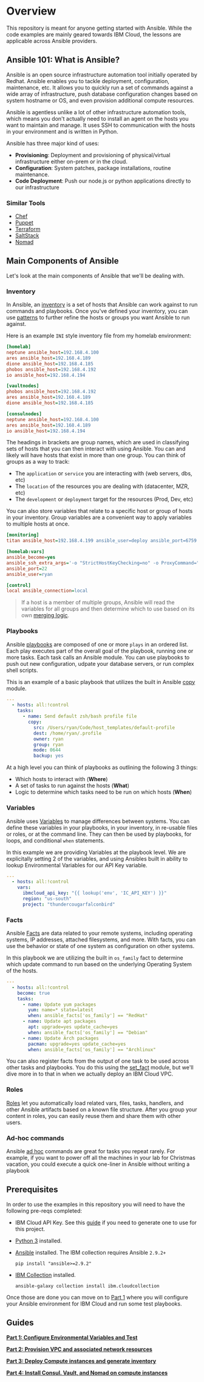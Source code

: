 # Overview

This repository is meant for anyone getting started with Ansible. While the code examples are mainly geared towards IBM Cloud, the lessons are applicable across Ansible providers.

## Ansible 101: What is Ansible?

Ansible is an open source infrastructure automation tool initially operated by Redhat. Ansible enables you to tackle deployment, configuration, maintenance, etc. It allows you to quickly run a set of commands against a wide array of infrastructure, push database configuration changes based on system hostname or OS, and even provision additional compute resources.

Ansible is agentless unlike a lot of other infrastructure automation tools, which means you don't actually need to install an agent on the hosts you want to maintain and manage. It uses SSH to communication with the hosts in your environment and is written in Python.  

Ansible has three major kind of uses:

- **Provisioning**: Deployment and provisioning of physical/virtual infrastructure either on-prem or in the cloud.
- **Configuration**: System patches, package installations, routine maintenance. 
- **Code Deployment**: Push our node.js or python applications directly to our infrastructure

### Similar Tools

- [Chef](https://www.chef.io/)  
- [Puppet](https://puppet.com/)  
- [Terraform](https://www.terraform.io/)  
- [SaltStack](https://saltproject.io/)  
- [Nomad](https://www.nomadproject.io/)

## Main Components of Ansible

Let's look at the main components of Ansible that we'll be dealing with.

### Inventory

In Ansible, an [inventory](https://docs.ansible.com/ansible/latest/user_guide/intro_inventory.html#intro-inventory) is a set of hosts that Ansible can work against to run commands and playbooks. Once you've defined your inventory, you can use [patterns](https://docs.ansible.com/ansible/latest/user_guide/intro_patterns.html#intro-patterns) to further refine the hosts or groups you want Ansible to run against.

Here is an example `INI` style inventory file from my homelab environment:

```ini
[homelab]
neptune ansible_host=192.168.4.100
ares ansible_host=192.168.4.189 
dione ansible_host=192.168.4.185
phobos ansible_host=192.168.4.192 
io ansible_host=192.168.4.194

[vaultnodes]
phobos ansible_host=192.168.4.192 
ares ansible_host=192.168.4.189
dione ansible_host=192.168.4.185

[consulnodes]
neptune ansible_host=192.168.4.100
ares ansible_host=192.168.4.189 
io ansible_host=192.168.4.194
```

The headings in brackets are group names, which are used in classifying sets of hosts that you can then interact with using Ansible.  You can and likely will have hosts that exist in more than one group. You can think of groups as a way to track:

- The `application` or `service` you are interacting with (web servers, dbs, etc)
- The `location` of the resources you are dealing with (datacenter, MZR, etc)
- The `development` or `deployment` target for the resources (Prod, Dev, etc)

You can also store variables that relate to a specific host or group of hosts in your inventory. Group variables are a convenient way to apply variables to multiple hosts at once.

```ini
[monitoring]
titan ansible_host=192.168.4.199 ansible_user=deploy ansible_port=6759

[homelab:vars]
ansible_become=yes
ansible_ssh_extra_args='-o "StrictHostKeyChecking=no" -o ProxyCommand="ssh -o StrictHostKeyChecking=no -W %h:%p ryan@192.168.122.4"'
ansible_port=22
ansible_user=ryan

[control]
local ansible_connection=local
```

> If a host is a member of multiple groups, Ansible will read the variables for all groups and then determine which to use based on its own [merging logic](https://docs.ansible.com/ansible/latest/user_guide/intro_inventory.html#how-we-merge).

### Playbooks

Ansible [playbooks](https://docs.ansible.com/ansible/latest/user_guide/playbooks_intro.html) are composed of one or more `plays` in an ordered list. Each play executes part of the overall goal of the playbook, running one or more tasks. Each task calls an Ansible module. You can use playbooks to push out new configuration, udpate your database servers, or run complex shell scripts. 

This is an example of a basic playbook that utilizes the built in Ansible [copy](https://docs.ansible.com/ansible/latest/collections/ansible/builtin/copy_module.html) module.

```yaml
---
  - hosts: all:!control
    tasks:
      - name: Send default zsh/bash profile file
        copy:
          src: /Users/ryan/Code/host_templates/default-profile
          dest: /home/ryan/.profile
          owner: ryan
          group: ryan
          mode: 0644
          backup: yes
```

At a high level you can think of playbooks as outlining the following 3 things:

- Which hosts to interact with (**Where**)
- A set of tasks to run against the hosts (**What**)
- Logic to determine which tasks need to be run on which hosts (**When**)

### Variables  

Ansible uses [Variables](https://docs.ansible.com/ansible/latest/user_guide/playbooks_variables.html) to manage differences between systems. You can define these variables in your playbooks, in your inventory, in re-usable files or roles, or at the command line. They can then be used by playbooks, for loops, and conditional `when` statements.

In this example we are providing Variables at the playbook level. We are explicitally setting 2 of the variables, and using Ansibles built in ability to lookup Environmental Variables for our API Key variable.

```yaml
---
  - hosts: all:!control
    vars:
      ibmcloud_api_key: "{{ lookup('env', 'IC_API_KEY') }}"
      region: "us-south"
      project: "thundercougarfalconbird"


```

### Facts

Ansible [Facts](https://docs.ansible.com/ansible/latest/user_guide/playbooks_vars_facts.html) are data related to your remote systems, including operating systems, IP addresses, attached filesystems, and more. With facts, you can use the behavior or state of one system as configuration on other systems.

In this playbook we are utilizing the built in `os_family` fact to determine which update command to run based on the underlying Operating System of the hosts.

```yaml
---
  - hosts: all:!control
    become: true
    tasks:
      - name: Update yum packages
        yum: name=* state=latest
        when: ansible_facts['os_family'] == "RedHat"
      - name: Update apt packages
        apt: upgrade=yes update_cache=yes
        when: ansible_facts['os_family'] == "Debian"
      - name: Update Arch packages
        pacman: upgrade=yes update_cache=yes
        when: ansible_facts['os_family'] == "Archlinux"
```

You can also register facts from the output of one task to be used across other tasks and playbooks. You do this using the [set_fact](https://docs.ansible.com/ansible/latest/collections/ansible/builtin/set_fact_module.html) module, but we'll dive more in to that in when we actually deploy an IBM Cloud VPC. 

### Roles

[Roles](https://docs.ansible.com/ansible/latest/user_guide/playbooks_reuse_roles.html) let you automatically load related vars, files, tasks, handlers, and other Ansible artifacts based on a known file structure. After you group your content in roles, you can easily reuse them and share them with other users.

### Ad-hoc commands

Ansible [ad hoc](https://docs.ansible.com/ansible/latest/user_guide/intro_adhoc.html) commands are great for tasks you repeat rarely. For example, if you want to power off all the machines in your lab for Christmas vacation, you could execute a quick one-liner in Ansible without writing a playbook

## Prerequisites

In order to use the examples in this repository you will need to have the following pre-reqs completed:

- IBM Cloud API Key. See this [guide](https://cloud.ibm.com/docs/account?topic=account-userapikey&interface=ui#create_user_key) if you need to generate one to use for this project.
- [Python 3](https://www.python.org/downloads/) installed.
- [Ansible](https://www.ansible.com/) installed. The IBM collection requires Ansible `2.9.2+`

    ```shell
    pip install "ansible>=2.9.2"
    ```

- [IBM Collection](https://galaxy.ansible.com/ibm/cloudcollection) installed.

    ```shell
    ansible-galaxy collection install ibm.cloudcollection
    ```

Once those are done you can move on to [Part 1](01-Configure/README.md) where you will configure your Ansible environment for IBM Cloud and run some test playbooks. 

## Guides

[**Part 1: Configure Environmental Variables and Test**](01-Configure/README.md)

[**Part 2: Provision VPC and associated network resources**](02-Deploy-Vpc/README.md)

[**Part 3: Deploy Compute instances and generate inventory**](04-Deploy-Compute/README.md)  

[**Part 4: Install Consul. Vault, and Nomad on compute instances**](05-Install-Hashistack/README.md)  
